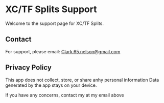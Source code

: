 # XC/TF Splits Support 
Welcome to the support page for XC/TF Splits.

## Contact
For support, please email: Clark.65.nelson@gmail.com

## Privacy Policy
This app does not collect, store, or share anhy personal information
Data generated by the app stays on your device.

If you have any concerns, contact my at my email above
